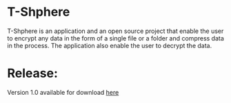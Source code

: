 # T-Shphere
T-Shphere is an application and an open source project that enable the user to encrypt any data in the form of a single file or a folder and compress data in the process. The application also enable the user to decrypt the data.

# Release:
Version 1.0 available for download [here](https://github.com/TheOathMan/T-Shphere/releases)
